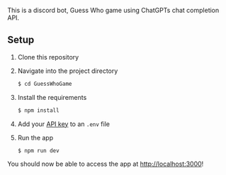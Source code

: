 This is a discord bot, Guess Who game using ChatGPTs chat completion API.

## Setup

1. Clone this repository

2. Navigate into the project directory

   ```bash
   $ cd GuessWhoGame
   ```

3. Install the requirements

   ```bash
   $ npm install
   ```

4. Add your [API key](https://platform.openai.com/account/api-keys) to an `.env` file

5. Run the app

   ```bash
   $ npm run dev
   ```

You should now be able to access the app at [http://localhost:3000](http://localhost:3000)!
